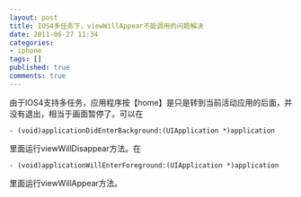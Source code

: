```yaml
---
layout: post
title: IOS4多任务下，viewWillAppear不能调用的问题解决
date: 2011-06-27 11:34
categories:
- iphone
tags: []
published: true
comments: true
---
```

由于IOS4支持多任务，应用程序按【home】是只是转到当前活动应用的后面，并没有退出，相当于画面暂停了。可以在

    - (void)applicationDidEnterBackground:(UIApplication *)application

里面运行viewWillDisappear方法。在

    - (void)applicationWillEnterForeground:(UIApplication *)application

里面运行viewWillAppear方法。

